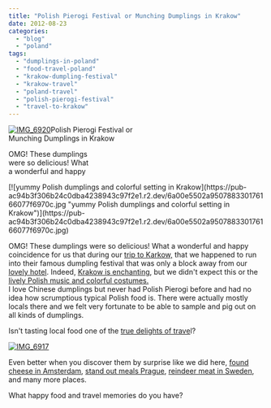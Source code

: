 ```yaml
---
title: "Polish Pierogi Festival or Munching Dumplings in Krakow"
date: 2012-08-23
categories: 
  - "blog"
  - "poland"
tags: 
  - "dumplings-in-poland"
  - "food-travel-poland"
  - "krakow-dumpling-festival"
  - "krakow-travel"
  - "poland-travel"
  - "polish-pierogi-festival"
  - "travel-to-krakow"
---
```


[![IMG_6920](https://pub-ac94b3f306b24c0dba4238943c97f2e1.r2.dev/6a00e5502a950788330167686b99c4970b.jpg "IMG_6920")](https://pub-ac94b3f306b24c0dba4238943c97f2e1.r2.dev/6a00e5502a950788330167686b99c4970b.jpg)Polish Pierogi Festival or  
Munching Dumplings in Krakow  
  
OMG! These dumplings  
were so delicious! What  
a wonderful and happy

<!--more--> [![yummy Polish dumplings and colorful setting in Krakow](https://pub-ac94b3f306b24c0dba4238943c97f2e1.r2.dev/6a00e5502a950788330176166077f6970c.jpg "yummy Polish dumplings and colorful setting in Krakow")](https://pub-ac94b3f306b24c0dba4238943c97f2e1.r2.dev/6a00e5502a950788330176166077f6970c.jpg)  
  
OMG! These dumplings were so delicious! What a wonderful and happy coincidence for us that during our [trip to Karkow,](http://soultravelers3new.local/2011/04/family-travel-krakow-poland-photo.html "trip to Krakow") that we happened to run into their famous dumpling festival that was only a block away from our [lovely hotel](http://soultravelers3new.local/2009/09/-a-cool-krakow-bb-poland-best-budget-hotel.html "best hotel Krakow, poland"). Indeed, [Krakow is enchanting](http://soultravelers3new.local/2012/07/krakow-holiday-vacation.html "Krakow vacation delights"), but we didn't expect this or the [lively Polish music and colorful costumes.](http://soultravelers3new.local/2010/04/family-travel-photo-poland-krakow-dumpling-festival-pierogi-value-of-vacations-for-kids-world-peace.html "Lively polish music and traditonal clothes")   
I love Chinese dumplings but never had Polish Pierogi before and had no idea how scrumptious typical Polish food is. There were actually mostly locals there and we felt very fortunate to be able to sample and pig out on all kinds of dumplings.  
  
Isn't tasting local food one of the [true delights of trave](http://soultravelers3new.local/2010/09/8-reasons-for-a-family-world-trip-international-vacations-holidays-abroad-longterm-travel-rtw.html "true delights of travel")l?

[![IMG_6917](https://pub-ac94b3f306b24c0dba4238943c97f2e1.r2.dev/6a00e5502a950788330167686b96e5970b.jpg "IMG_6917")](https://pub-ac94b3f306b24c0dba4238943c97f2e1.r2.dev/6a00e5502a950788330167686b96e5970b.jpg)  
  
Even better when you discover them by surprise like we did here, [found cheese in Amsterdam](http://soultravelers3new.local/2006/08/divine-cheese-a.html "cheese in Amsterdam"), [stand out meals Prague](http://soultravelers3new.local/2007/11/stand-out-meals.html "stand out meals in Prague"), [reindeer meat in Sweden](http://soultravelers3new.local/2009/05/family-travel-photo-sweden-reindeer-meat-in-kota-traditional-sami-lapland.html#more "reindeer meat in Sweden"), and many more places.  
  
What happy food and travel memories do you have?
